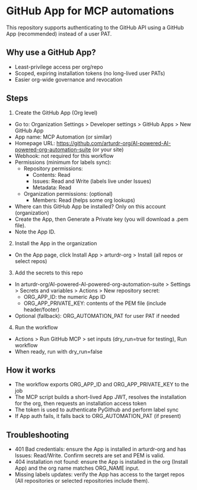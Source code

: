 # GitHub App for MCP automations

This repository supports authenticating to the GitHub API using a GitHub App (recommended) instead of a user PAT.

## Why use a GitHub App?
- Least-privilege access per org/repo
- Scoped, expiring installation tokens (no long-lived user PATs)
- Easier org-wide governance and revocation

## Steps

1) Create the GitHub App (Org level)
- Go to: Organization Settings > Developer settings > GitHub Apps > New GitHub App
- App name: MCP Automation (or similar)
- Homepage URL: https://github.com/arturdr-org/AI-powered-AI-powered-org-automation-suite (or your site)
- Webhook: not required for this workflow
- Permissions (minimum for labels sync):
  - Repository permissions:
    - Contents: Read
    - Issues: Read and Write (labels live under Issues)
    - Metadata: Read
  - Organization permissions: (optional)
    - Members: Read (helps some org lookups)
- Where can this GitHub App be installed? Only on this account (organization)
- Create the App, then Generate a Private key (you will download a .pem file).
- Note the App ID.

2) Install the App in the organization
- On the App page, click Install App > arturdr-org > Install (all repos or select repos)

3) Add the secrets to this repo
- In arturdr-org/AI-powered-AI-powered-org-automation-suite > Settings > Secrets and variables > Actions > New repository secret:
  - ORG_APP_ID: the numeric App ID
  - ORG_APP_PRIVATE_KEY: contents of the PEM file (include header/footer)
- Optional (fallback): ORG_AUTOMATION_PAT for user PAT if needed

4) Run the workflow
- Actions > Run GitHub MCP > set inputs (dry_run=true for testing), Run workflow
- When ready, run with dry_run=false

## How it works
- The workflow exports ORG_APP_ID and ORG_APP_PRIVATE_KEY to the job
- The MCP script builds a short-lived App JWT, resolves the installation for the org, then requests an installation access token
- The token is used to authenticate PyGithub and perform label sync
- If App auth fails, it falls back to ORG_AUTOMATION_PAT (if present)

## Troubleshooting
- 401 Bad credentials: ensure the App is installed in arturdr-org and has Issues: Read/Write. Confirm secrets are set and PEM is valid.
- 404 installation not found: ensure the App is installed in the org (Install App) and the org name matches ORG_NAME input.
- Missing labels updates: verify the App has access to the target repos (All repositories or selected repositories include them).
